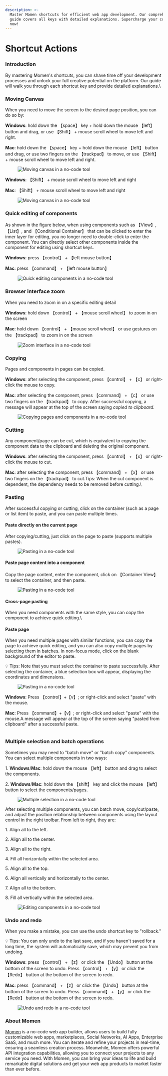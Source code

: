 ```yaml
---
description: >-
  Master Momen shortcuts for efficient web app development. Our comprehensive
  guide covers all keys with detailed explanations. Supercharge your creativity
  now!
---
```


# Shortcut Actions

### Introduction

By mastering Momen's shortcuts, you can shave time off your development processes and unlock your full creative potential on the platform. Our guide will walk you through each shortcut key and provide detailed explanations.\


### Moving Canvas

When you need to move the screen to the desired page position, you can do so by:

**Windows**: hold down the 【space】 key + hold down the mouse 【left】 button and drag, or use 【Shift】 + mouse scroll wheel to move left and right.

**Mac**: hold down the 【space】 key + hold down the mouse 【left】 button and drag, or use two fingers on the 【trackpad】 to move, or use 【Shift】 + mouse scroll wheel to move left and right.

<figure><img src="../../.gitbook/assets/1 (7).gif" alt="Moving canvas in a no-code tool"><figcaption></figcaption></figure>

**Windows**: 【Shift】 + mouse scroll wheel to move left and right

**Mac**: 【Shift】 + mouse scroll wheel to move left and right

<figure><img src="../../.gitbook/assets/2 (5).gif" alt="Moving canvas in a no-code tool"><figcaption></figcaption></figure>

### Quick editing of components

As shown in the figure below, when using components such as 【View】, 【List】, and 【Conditional Container】 that can be clicked to enter the inner layer for editing, you no longer need to double-click to enter the component. You can directly select other components inside the component for editing using shortcut keys.

**Windows**: press 【control】 + 【left mouse button】

**Mac**: press 【command】 + 【left mouse button】

<figure><img src="../../.gitbook/assets/3 (5).gif" alt="Quick editing components in a no-code tool"><figcaption></figcaption></figure>

### Browser interface zoom

When you need to zoom in on a specific editing detail

**Windows**: hold down 【control】 + 【mouse scroll wheel】 to zoom in on the screen

**Mac**: hold down 【control】 + 【mouse scroll wheel】 or use gestures on the 【trackpad】 to zoom in on the screen

<figure><img src="../../.gitbook/assets/4 (4).gif" alt="Zoom interface in a no-code tool"><figcaption></figcaption></figure>

### Copying

Pages and components in pages can be copied.

**Windows**: after selecting the component, press 【control】 + 【c】 or right-click the mouse to copy.

**Mac**: after selecting the component, press 【command】 + 【c】 or use two fingers on the 【trackpad】 to copy. After successful copying, a message will appear at the top of the screen saying _copied to clipboard_.

<figure><img src="../../.gitbook/assets/5 (31).png" alt="Copying pages and components in a no-code tool"><figcaption></figcaption></figure>

### Cutting

Any component/page can be cut, which is equivalent to copying the component data to the clipboard and deleting the original component.

**Windows**: after selecting the component, press 【control】 + 【x】 or right-click the mouse to cut.

**Mac**: after selecting the component, press 【command】 + 【x】 or use two fingers on the 【trackpad】 to cut.Tips: When the cut component is dependent, the dependency needs to be removed before cutting.\


### Pasting

After successful copying or cutting, click on the container (such as a page or list item) to paste, and you can paste multiple times.

#### Paste directly on the current page

After copying/cutting, just click on the page to paste (supports multiple pastes).

<figure><img src="../../.gitbook/assets/6.gif" alt="Pasting in a no-code tool"><figcaption></figcaption></figure>

#### Paste page content into a component

Copy the page content, enter the component, click on 【Container View】 to select the container, and then paste.

<figure><img src="../../.gitbook/assets/7 (2).gif" alt="Pasting in a no-code tool"><figcaption></figcaption></figure>

#### Cross-page pasting

When you need components with the same style, you can copy the component to achieve quick editing.\


#### Paste page

When you need multiple pages with similar functions, you can copy the page to achieve quick editing, and you can also copy multiple pages by selecting them in batches. In non-focus mode, click on the blank background of the editor to paste.

💡 Tips: Note that you must select the container to paste successfully. After selecting the container, a blue selection box will appear, displaying the coordinates and dimensions.

<figure><img src="../../.gitbook/assets/8 (1).gif" alt="Pasting in a no-code tool"><figcaption></figcaption></figure>

**Windows**: Press 【control】+【v】; or right-click and select "paste" with the mouse.

**Mac**: Press 【command】+【v】; or right-click and select "paste" with the mouse.A message will appear at the top of the screen saying "pasted from clipboard" after a successful paste.

<figure><img src="../../.gitbook/assets/9 (20).png" alt=""><figcaption></figcaption></figure>

### Multiple selection and batch operations

Sometimes you may need to "batch move" or "batch copy" components. You can select multiple components in two ways:

1\. **Windows**/**Mac**: hold down the mouse 【left】 button and drag to select the components.

2\. **Windows**/**Mac**: hold down the 【shift】 key and click the mouse 【left】 button to select the components/pages.

<figure><img src="../../.gitbook/assets/10 (19).png" alt="Multiple selection in a no-code tool"><figcaption></figcaption></figure>

After selecting multiple components, you can batch move, copy/cut/paste, and adjust the position relationship between components using the layout control in the right toolbar. From left to right, they are:

1\. Align all to the left.

2\. Align all to the center.

3\. Align all to the right.

4\. Fill all horizontally within the selected area.

5\. Align all to the top.

6\. Align all vertically and horizontally to the center.

7\. Align all to the bottom.

8\. Fill all vertically within the selected area.

<figure><img src="../../.gitbook/assets/11 (16).png" alt="Editing components in a no-code tool"><figcaption></figcaption></figure>

### Undo and redo

When you make a mistake, you can use the undo shortcut key to "rollback."

💡 Tips: You can only undo to the last save, and if you haven't saved for a long time, the system will automatically save, which may prevent you from undoing.

**Windows**: press 【control】 + 【z】 or click the 【Undo】 button at the bottom of the screen to undo. Press 【control】 + 【y】 or click the 【Redo】 button at the bottom of the screen to redo.

**Mac**: press 【command】 + 【z】 or click the 【Undo】 button at the bottom of the screen to undo. Press 【command】 + 【y】 or click the 【Redo】 button at the bottom of the screen to redo.

<figure><img src="../../.gitbook/assets/12 (15).png" alt="Undo and redo in a no-code tool"><figcaption></figcaption></figure>

### About Momen

[Momen](https://momen.app/?channel=blog-about) is a no-code web app builder, allows users to build fully customizable web apps, marketplaces, Social Networks, AI Apps, Enterprise SaaS, and much more. You can iterate and refine your projects in real-time, ensuring a seamless creation process. Meanwhile, Momen offers powerful API integration capabilities, allowing you to connect your projects to any service you need. With Momen, you can bring your ideas to life and build remarkable digital solutions and get your web app products to market faster than ever before.
